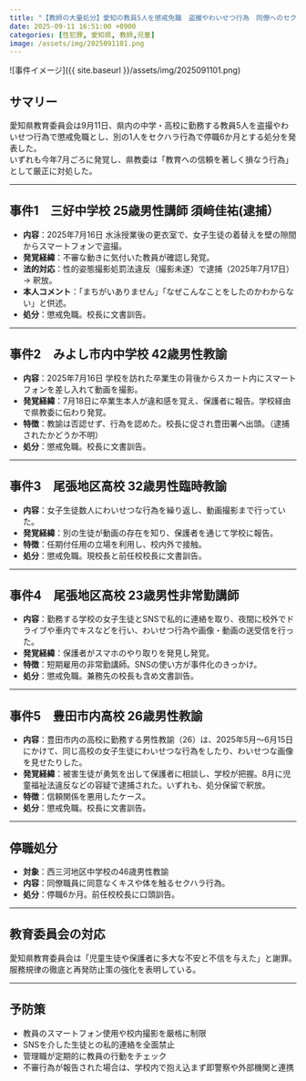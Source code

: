 ```yaml
---
title: "【教師の大量処分】愛知の教員5人を懲戒免職　盗撮やわいせつ行為　同僚へのセクハラで停職も"
date: 2025-09-11 16:51:00 +0900
categories: [性犯罪, 愛知県, 教師,児童]
image: /assets/img/2025091101.png
---
```

![事件イメージ]({{ site.baseurl }}/assets/img/2025091101.png)

## サマリー
愛知県教育委員会は9月11日、県内の中学・高校に勤務する教員5人を盗撮やわいせつ行為で懲戒免職とし、別の1人をセクハラ行為で停職6か月とする処分を発表した。  
いずれも今年7月ごろに発覚し、県教委は「教育への信頼を著しく損なう行為」として厳正に対処した。  
<!--more-->

---

## 事件1　三好中学校 25歳男性講師 須﨑佳祐(逮捕）
- **内容**：2025年7月16日 水泳授業後の更衣室で、女子生徒の着替えを壁の隙間からスマートフォンで盗撮。
- **発覚経緯**：不審な動きに気付いた教員が確認し発覚。  
- **法的対応**：性的姿態撮影処罰法違反（撮影未遂）で逮捕（2025年7月17日） → 釈放。  
- **本人コメント**：「まちがいありません」「なぜこんなことをしたのかわからない」と供述。  
- **処分**：懲戒免職。校長に文書訓告。  

---

## 事件2　みよし市内中学校 42歳男性教諭
- **内容**：2025年7月16日 学校を訪れた卒業生の背後からスカート内にスマートフォンを差し入れて動画を撮影。  
- **発覚経緯**：7月18日に卒業生本人が違和感を覚え、保護者に報告。学校経由で県教委に伝わり発覚。  
- **特徴**：教諭は否認せず、行為を認めた。校長に促され豊田署へ出頭。（逮捕されたかどうか不明）  
- **処分**：懲戒免職。校長に文書訓告。  

---

## 事件3　尾張地区高校 32歳男性臨時教諭
- **内容**：女子生徒数人にわいせつな行為を繰り返し、動画撮影まで行っていた。  
- **発覚経緯**：別の生徒が動画の存在を知り、保護者を通じて学校に報告。  
- **特徴**：任期付任用の立場を利用し、校内外で接触。  
- **処分**：懲戒免職。現校長と前任校校長に文書訓告。  

---

## 事件4　尾張地区高校 23歳男性非常勤講師
- **内容**：勤務する学校の女子生徒とSNSで私的に連絡を取り、夜間に校外でドライブや車内でキスなどを行い、わいせつ行為や画像・動画の送受信を行った。  
- **発覚経緯**：保護者がスマホのやり取りを発見し発覚。  
- **特徴**：短期雇用の非常勤講師。SNSの使い方が事件化のきっかけ。  
- **処分**：懲戒免職。兼務先の校長も含め文書訓告。  

---

## 事件5　豊田市内高校 26歳男性教諭
- **内容**：豊田市内の高校に勤務する男性教諭（26）は、2025年5月～6月15日にかけて、同じ高校の女子生徒にわいせつな行為をしたり、わいせつな画像を見せたりした。
- **発覚経緯**：被害生徒が勇気を出して保護者に相談し、学校が把握。8月に児童福祉法違反などの容疑で逮捕された。いずれも、処分保留で釈放。
- **特徴**：信頼関係を悪用したケース。
- **処分**：懲戒免職。校長に文書訓告。  

---

## 停職処分
- **対象**：西三河地区中学校の46歳男性教諭  
- **内容**：同僚職員に同意なくキスや体を触るセクハラ行為。  
- **処分**：停職6か月。前任校校長に口頭訓告。  

---

## 教育委員会の対応
愛知県教育委員会は「児童生徒や保護者に多大な不安と不信を与えた」と謝罪。  
服務規律の徹底と再発防止策の強化を表明している。  

---

## 予防策
- 教員のスマートフォン使用や校内撮影を厳格に制限  
- SNSを介した生徒との私的連絡を全面禁止  
- 管理職が定期的に教員の行動をチェック  
- 不審行為が報告された場合は、学校内で抱え込まず即警察や外部機関と連携  
